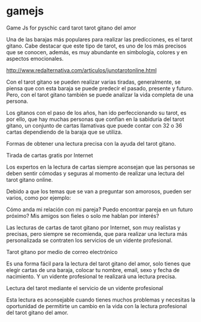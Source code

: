 # gamejs
Game Js for pyschic card tarot
tarot gitano del amor

Una de las barajas más populares para realizar las predicciones, es el tarot gitano. Cabe destacar que este tipo de tarot, es uno de los más precisos que se conocen, además, es muy abundante en simbología, colores y en aspectos emocionales.

http://www.redalternativa.com/articulos/junotarotonline.html


Con el tarot gitano se pueden realizar varias tiradas, generalmente, se piensa que con esta baraja se puede predecir el pasado, presente y futuro. Pero, con el tarot gitano también se puede analizar la vida completa de una persona.

Los gitanos con el paso de los años, han ido perfeccionando su tarot, es por ello, que hay muchas personas que confían en la sabiduría del tarot gitano, un conjunto de cartas llamativas que puede contar con 32 o 36 cartas dependiendo de la baraja que se utiliza.

Formas de obtener una lectura precisa con la ayuda del tarot gitano.

Tirada de cartas gratis por Internet

Los expertos en la lectura de cartas siempre aconsejan que las personas se deben sentir cómodas y seguras al momento de realizar una lectura del tarot gitano online.

Debido a que los temas que se van a preguntar son amorosos, pueden ser varios, como por ejemplo:

Cómo anda mi relación con mi pareja?
Puedo encontrar pareja en un futuro próximo?
Mis amigos son fieles o solo me hablan por interés?

Las lecturas de cartas de tarot gitano por Internet, son muy realistas y precisas, pero siempre se recomienda, que para realizar una lectura más personalizada se contraten los servicios de un vidente profesional.

Tarot gitano por medio de correo electrónico

Es una forma fácil para la lectura del tarot gitano del amor, solo tienes que elegir cartas de una baraja, colocar tu nombre, email, sexo y fecha de nacimiento. Y un vidente profesional te realizará una lectura precisa.

Lectura del tarot mediante el servicio de un vidente profesional

Esta lectura es aconsejable cuando tienes muchos problemas y necesitas la oportunidad de permitirte un cambio en la vida con la lectura profesional del tarot gitano del amor.


